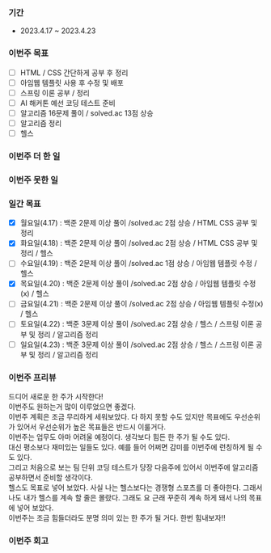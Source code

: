 ### 기간
* 2023.4.17 ~ 2023.4.23

### 이번주 목표
- [ ] HTML / CSS 간단하게 공부 후 정리
- [ ] 아임웹 템플릿 사용 후 수정 및 배포
- [ ] 스프링 이론 공부 / 정리
- [ ] AI 해커톤 예선 코딩 테스트 준비
- [ ] 알고리즘 16문제 풀이 / solved.ac 13점 상승
- [ ] 알고리즘 정리
- [ ] 헬스

### 이번주 더 한 일

### 이번주 못한 일

### 일간 목표
- [x] 월요일(4.17) : 백준 2문제 이상 풀이 /solved.ac 2점 상승 / HTML CSS 공부 및 정리
- [x] 화요일(4.18) : 백준 2문제 이상 풀이 /solved.ac 2점 상승 / HTML CSS 공부 및 정리 / 헬스
- [ ] 수요일(4.19) : 백준 2문제 이상 풀이 /solved.ac 1점 상승 / 아임웹 템플릿 수정 / 헬스
- [X] 목요일(4.20) : 백준 2문제 이상 풀이 /solved.ac 2점 상승 / 아임웹 템플릿 수정(x) / 헬스
- [ ] 금요일(4.21) : 백준 2문제 이상 풀이 /solved.ac 2점 상승 / 아임웹 템플릿 수정(x) / 헬스
- [ ] 토요일(4.22) : 백준 3문제 이상 풀이 /solved.ac 2점 상승 / 헬스 / 스프링 이론 공부 및 정리 / 알고리즘 정리
- [ ] 일요일(4.23) : 백준 3문제 이상 풀이 /solved.ac 2점 상승 / 헬스 / 스프링 이론 공부 및 정리 / 알고리즘 정리

### 이번주 프리뷰
드디어 새로운 한 주가 시작한다!  
이번주도 원하는거 많이 이루었으면 좋겠다.  
이번주 계획은 조금 무리하게 세워보았다. 다 하지 못할 수도 있지만 목표에도 우선순위가 있어서 우선순위가 높은 목표들은 반드시 이룰거다.  
이번주는 업무도 아마 어려울 예정이다. 생각보다 힘든 한 주가 될 수도 있다.  
대신 평소보다 재미있는 일들도 있다. 예를 들어 어쩌면 감미를 이번주에 런칭하게 될 수도 있다.  
그리고 처음으로 보는 팀 단위 코딩 테스트가 당장 다음주에 있어서 이번주에 알고리즘 공부하면서 준비할 생각이다.  
헬스도 목표로 넣어 보았다. 사실 나는 헬스보다는 경쟁형 스포츠를 더 좋아한다. 그래서 나도 내가 헬스를 계속 할 줄은 몰랐다. 
그래도 요 근래 꾸준히 계속 하게 돼서 나의 목표에 넣어 보았다.  
이번주는 조금 힘들더라도 분명 의미 있는 한 주가 될 거다. 한번 힘내보자!!

### 이번주 회고
